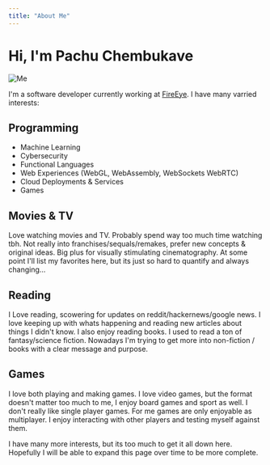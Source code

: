 ```yaml
---
title: "About Me"
---
```


# Hi, I'm Pachu Chembukave

![Me](/me.jpg)

I'm a software developer currently working at [FireEye](https://www.fireeye.com/). I have many varried interests:

## Programming
* Machine Learning
* Cybersecurity
* Functional Languages
* Web Experiences (WebGL, WebAssembly, WebSockets WebRTC)
* Cloud Deployments & Services
* Games

## Movies & TV
Love watching movies and TV. Probably spend way too much time watching tbh. Not really into franchises/sequals/remakes, prefer new concepts & original ideas. Big plus for visually stimulating cinematography. At some point I'll list my favorites here, but its just so hard to quantify and always changing...

## Reading
I Love reading, scowering for updates on reddit/hackernews/google news. I love keeping up with whats happening and reading new articles about things I didn't know. I also enjoy reading books. I used to read a ton of fantasy/science fiction. Nowadays I'm trying to get more into non-fiction / books with a clear message and purpose.

## Games
I love both playing and making games. I love video games, but the format doesn't matter too much to me, I enjoy board games and sport as well. I don't really like single player games. For me games are only enjoyable as multiplayer. I enjoy interacting with other players and testing myself against them.


I have many more interests, but its too much to get it all down here. Hopefully I will be able to expand this page over time to be more complete. 